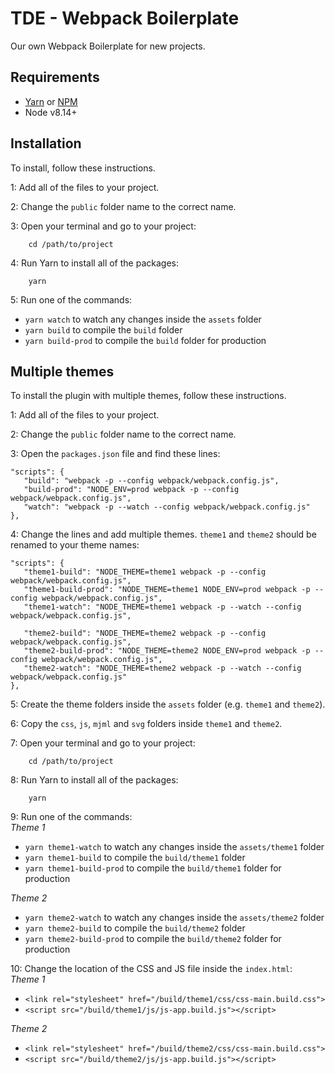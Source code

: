 # TDE - Webpack Boilerplate

Our own Webpack Boilerplate for new projects.

## Requirements

* [Yarn](https://yarnpkg.com) or [NPM](https://www.npmjs.com/get-npm)
* Node v8.14+

## Installation

To install, follow these instructions.

1: Add all of the files to your project.

2: Change the `public` folder name to the correct name.

3: Open your terminal and go to your project:

        cd /path/to/project
        
4: Run Yarn to install all of the packages:

        yarn
        
5: Run one of the commands:
* `yarn watch` to watch any changes inside the `assets` folder
* `yarn build` to compile the `build` folder
* `yarn build-prod` to compile the `build` folder for production
        
## Multiple themes

To install the plugin with multiple themes, follow these instructions.

1: Add all of the files to your project.

2: Change the `public` folder name to the correct name.

3: Open the `packages.json` file and find these lines:
```
"scripts": {
   "build": "webpack -p --config webpack/webpack.config.js",
   "build-prod": "NODE_ENV=prod webpack -p --config webpack/webpack.config.js",
   "watch": "webpack -p --watch --config webpack/webpack.config.js"
},
```

4: Change the lines and add multiple themes. `theme1` and `theme2` should be renamed to your theme names:
```
"scripts": {
   "theme1-build": "NODE_THEME=theme1 webpack -p --config webpack/webpack.config.js",
   "theme1-build-prod": "NODE_THEME=theme1 NODE_ENV=prod webpack -p --config webpack/webpack.config.js",
   "theme1-watch": "NODE_THEME=theme1 webpack -p --watch --config webpack/webpack.config.js",
   
   "theme2-build": "NODE_THEME=theme2 webpack -p --config webpack/webpack.config.js",
   "theme2-build-prod": "NODE_THEME=theme2 NODE_ENV=prod webpack -p --config webpack/webpack.config.js",
   "theme2-watch": "NODE_THEME=theme2 webpack -p --watch --config webpack/webpack.config.js"
},
```

5: Create the theme folders inside the `assets` folder (e.g. `theme1` and `theme2`).

6: Copy the `css`, `js`, `mjml` and `svg` folders inside `theme1` and `theme2`.

7: Open your terminal and go to your project:

        cd /path/to/project
        
8: Run Yarn to install all of the packages:

        yarn
        
9: Run one of the commands:\
_Theme 1_
* `yarn theme1-watch` to watch any changes inside the `assets/theme1` folder
* `yarn theme1-build` to compile the `build/theme1` folder
* `yarn theme1-build-prod` to compile the `build/theme1` folder for production

_Theme 2_
* `yarn theme2-watch` to watch any changes inside the `assets/theme2` folder
* `yarn theme2-build` to compile the `build/theme2` folder
* `yarn theme2-build-prod` to compile the `build/theme2` folder for production

10: Change the location of the CSS and JS file inside the `index.html`:\
_Theme 1_
* `<link rel="stylesheet" href="/build/theme1/css/css-main.build.css">`
* `<script src="/build/theme1/js/js-app.build.js"></script>`

_Theme 2_
* `<link rel="stylesheet" href="/build/theme2/css/css-main.build.css">`
* `<script src="/build/theme2/js/js-app.build.js"></script>`
